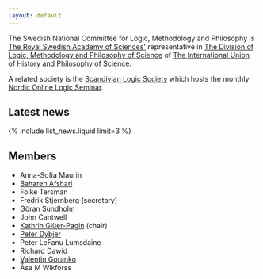 ```yaml
---
layout: default
---
```

The Swedish National Committee for Logic, Methodology and Philosophy is
[The Royal Swedish Academy of Sciences'](https://www.kva.se/en)
representative in
[The Division of Logic, Methodology and Philosophy of Science](https://dlmps.org/)
of
[The International Union of History and Philosophy of Science](https://iuhpst.org/).

A related society is the
[Scandivian Logic Society](https://www.scandinavianlogic.org)
which hosts the monthly
[Nordic Online Logic Seminar](https://scandinavianlogic.org/the-NOL-seminar.html).

## Latest news

{% include list_news.liquid limit=3 %}

## Members

- Anna-Sofia Maurin
- [Bahareh Afshari](https://www.gu.se/en/about/find-staff/baharehafshari)
- Folke Tersman
- Fredrik Stjernberg (secretary)
- Göran Sundholm
- John Cantwell
- [Kathrin Glüer-Pagin](https://kathrin.pagin.se) (chair)
- [Peter Dybjer](https://www.cse.chalmers.se/~peterd/)
- Peter LeFanu Lumsdaine
- Richard Dawid
- [Valentin Goranko](https://www2.philosophy.su.se/goranko/)
- Åsa M Wikforss
